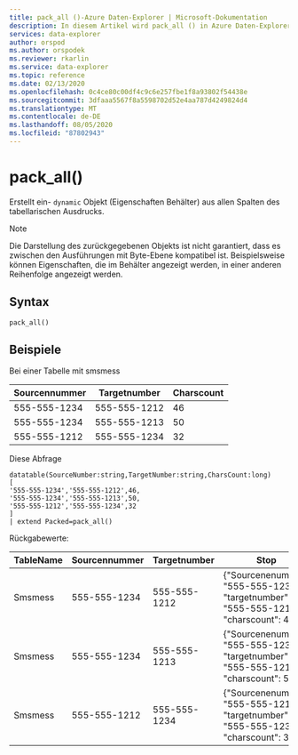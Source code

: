```yaml
---
title: pack_all ()-Azure Daten-Explorer | Microsoft-Dokumentation
description: In diesem Artikel wird pack_all () in Azure Daten-Explorer beschrieben.
services: data-explorer
author: orspod
ms.author: orspodek
ms.reviewer: rkarlin
ms.service: data-explorer
ms.topic: reference
ms.date: 02/13/2020
ms.openlocfilehash: 0c4ce80c00df4c9c6e257fbe1f8a93802f54438e
ms.sourcegitcommit: 3dfaaa5567f8a5598702d52e4aa787d4249824d4
ms.translationtype: MT
ms.contentlocale: de-DE
ms.lasthandoff: 08/05/2020
ms.locfileid: "87802943"
---
```

# <a name="pack_all"></a>pack_all()

Erstellt ein- `dynamic` Objekt (Eigenschaften Behälter) aus allen Spalten des tabellarischen Ausdrucks.

> [!NOTE]
> Die Darstellung des zurückgegebenen Objekts ist nicht garantiert, dass es zwischen den Ausführungen mit Byte-Ebene kompatibel ist. Beispielsweise können Eigenschaften, die im Behälter angezeigt werden, in einer anderen Reihenfolge angezeigt werden.

## <a name="syntax"></a>Syntax

`pack_all()`

## <a name="examples"></a>Beispiele

Bei einer Tabelle mit smsmess 

|Sourcennummer |Targetnumber| Charscount
|---|---|---
|555-555-1234 |555-555-1212 | 46 
|555-555-1234 |555-555-1213 | 50 
|555-555-1212 |555-555-1234 | 32 

Diese Abfrage

<!-- csl: https://help.kusto.windows.net/Samples -->
```kusto
datatable(SourceNumber:string,TargetNumber:string,CharsCount:long)
[
'555-555-1234','555-555-1212',46,
'555-555-1234','555-555-1213',50,
'555-555-1212','555-555-1234',32
]
| extend Packed=pack_all()
```

Rückgabewerte:

|TableName |Sourcennummer |Targetnumber | Stop
|---|---|---|---
|Smsmess|555-555-1234 |555-555-1212 | {"Sourcenenumber": "555-555-1234", "targetnumber": "555-555-1212", "charscount": 46}
|Smsmess|555-555-1234 |555-555-1213 | {"Sourcenenumber": "555-555-1234", "targetnumber": "555-555-1213", "charscount": 50}
|Smsmess|555-555-1212 |555-555-1234 | {"Sourcenenumber": "555-555-1212", "targetnumber": "555-555-1234", "charscount": 32}

